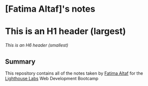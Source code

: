 # [Fatima Altaf]'s notes 

# This is an H1 header (largest)
###### This is an H6 header (smallest)

## Summary

This repository contains all of the notes taken by [Fatima Altaf](https://github.com/fatimaaltaf) for the [Lighthouse Labs](https://www.lighthouselabs.ca/) Web Development Bootcamp


